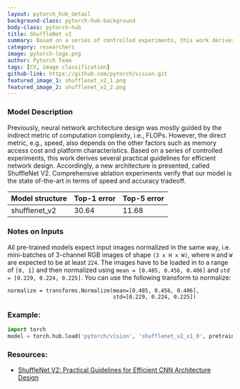 ```yaml
---
layout: pytorch_hub_detail
background-class: pytorch-hub-background
body-class: pytorch-hub
title: ShuffleNet v2
summary: Based on a series of controlled experiments, this work derives several practical guidelines for efficient network design.
category: researchers
image: pytorch-logo.png
author: Pytorch Team
tags: [CV, image classification]
github-link: https://github.com/pytorch/vision.git
featured_image_1: shufflenet_v2_1.png
featured_image_2: shufflenet_v2_2.png
---
```


### Model Description

Previously, neural network architecture design was mostly guided by the indirect metric of computation complexity, i.e., FLOPs. However, the direct metric, e.g., speed, also depends on the other factors such as memory access cost and platform characteristics. Based on a series of controlled experiments, this work derives several practical guidelines for efficient network design. Accordingly, a new architecture is presented, called ShuffleNet V2. Comprehensive ablation experiments verify that our model is the state of-the-art in terms of speed and accuracy tradeoff.

| Model structure | Top-1 error | Top-5 error |
| --------------- | ----------- | ----------- |
|  shufflenet_v2       | 30.64       | 11.68       |


### Notes on Inputs

All pre-trained models expect input images normalized in the same way,
i.e. mini-batches of 3-channel RGB images of shape `(3 x H x W)`, where `H` and `W` are expected to be at least `224`.
The images have to be loaded in to a range of `[0, 1]` and then normalized using `mean = [0.485, 0.456, 0.406]`
and `std = [0.229, 0.224, 0.225]`. You can use the following transform to normalize:

```
normalize = transforms.Normalize(mean=[0.485, 0.456, 0.406],
                                 std=[0.229, 0.224, 0.225])
```

### Example:

```python
import torch
model = torch.hub.load('pytorch/vision', 'shufflenet_v2_x1_0', pretrained=True)
```

### Resources:

 - [ShuffleNet V2: Practical Guidelines for Efficient CNN Architecture Design](https://arxiv.org/abs/1807.11164)
